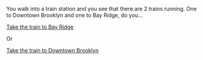 You walk into a train station and you see that there are 2 trains running. One to Downtown Brooklyn and one to Bay Ridge, do you...

[Take the train to Bay Ridge](situations/Get-on-train-to-Bayridge)

Or

[Take the train to Downtown Brooklyn](situations/get-on-train-to-downtown-Brooklyn)

